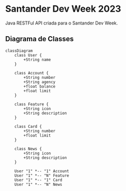 # Santander Dev Week 2023
Java RESTFul API criada para o Santander Dev Week.

## Diagrama de Classes 

```mermaid
classDiagram
    class User {
        +String name
    }

    class Account {
        +String number
        +String agency
        +float balance
        +float limit
    }

    class Feature {
        +String icon
        +String description
    }

    class Card {
        +String number
        +float limit
    }

    class News {
        +String icon
        +String description
    }

    User "1" *-- "1" Account
    User "1" *-- "N" Feature 
    User "1" *-- "1" Card 
    User "1" *-- "N" News 
```
